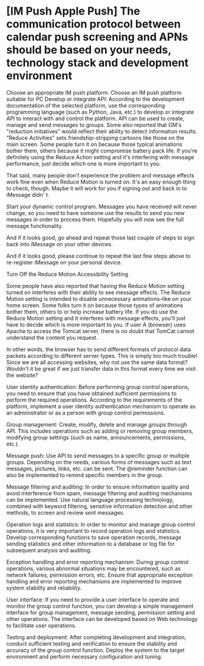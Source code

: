 # [IM Push Apple Push] The communication protocol between calendar push screening and APNs should be based on your needs, technology stack and development environment

Choose an appropriate IM push platform: Choose an IM push platform suitable for PC
Develop or integrate API: According to the development documentation of the selected platform, use the corresponding programming language (such as Python, Java, etc.) to develop or integrate API to interact with and control the platform. API can be used to create, manage and send messages to groups.
Some also reported that GM's "reduction initiatives" would reflect their ability to detect information results. "Reduce Activities" sets friendship-stripping cartoons like those on the main screen. Some people turn it on because those typical animations bother them, others because it might compromise battery pack life. If you're definitely using the Reduce Action setting and it's interfering with message performance, just decide which one is more important to you.



That said, many people don't experience the problem and message effects work fine even when Reduce Motion is turned on. It's an easy enough thing to check, though. Maybe it will work for you if signing out and back in to iMessage didn' t.



Start your dynamic control program. Messages you have received will never change, so you need to have someone use the results to send you new messages in order to process them. Hopefully you will now see the full message functionality.



And if it looks good, go ahead and repeat those last couple of steps to sign back into iMessage on your other devices.

And if it looks good, please continue to repeat the last few steps above to re-register iMessage on your personal device.



Turn Off the Reduce Motion Accessibility Setting

Some people have also reported that having the Reduce Motion setting turned on interferes with their ability to see message effects. The Reduce Motion setting is intended to disable unnecessary animations–like on your home screen. Some folks turn it on because those types of animations bother them, others to or help increase battery life. If you do use the Reduce Motion setting and it interferes with message effects, you'll just have to decide which is more important to you.
If user A (browser) uses Apache to access the Tomcat server, there is no doubt that TomCat cannot understand the content you request.

In other words, the browser has to send different formats of protocol data packets according to different server types. This is simply too much trouble!
Since we are all accessing websites, why not use the same data format? Wouldn't it be great if we just transfer data in this format every time we visit the website?



User identity authentication: Before performing group control operations, you need to ensure that you have obtained sufficient permissions to perform the required operations. According to the requirements of the platform, implement a user identity authentication mechanism to operate as an administrator or as a person with group control permissions.

Group management: Create, modify, delete and manage groups through API. This includes operations such as adding or removing group members, modifying group settings (such as name, announcements, permissions, etc.).

Message push: Use API to send messages to a specific group or multiple groups. Depending on the needs, various forms of messages such as text messages, pictures, links, etc. can be sent. The @reminder function can also be implemented to remind specific members in the group.

Message filtering and auditing: In order to ensure information quality and avoid interference from spam, message filtering and auditing mechanisms can be implemented. Use natural language processing technology, combined with keyword filtering, sensitive information detection and other methods, to screen and review sent messages.

Operation logs and statistics: In order to monitor and manage group control operations, it is very important to record operation logs and statistics. Develop corresponding functions to save operation records, message sending statistics and other information to a database or log file for subsequent analysis and auditing.

Exception handling and error reporting mechanism: During group control operations, various abnormal situations may be encountered, such as network failures, permission errors, etc. Ensure that appropriate exception handling and error reporting mechanisms are implemented to improve system stability and reliability.

User interface: If you need to provide a user interface to operate and monitor the group control function, you can develop a simple management interface for group management, message sending, permission setting and other operations. The interface can be developed based on Web technology to facilitate user operations.

Testing and deployment: After completing development and integration, conduct sufficient testing and verification to ensure the stability and accuracy of the group control function. Deploy the system to the target environment and perform necessary configuration and tuning.